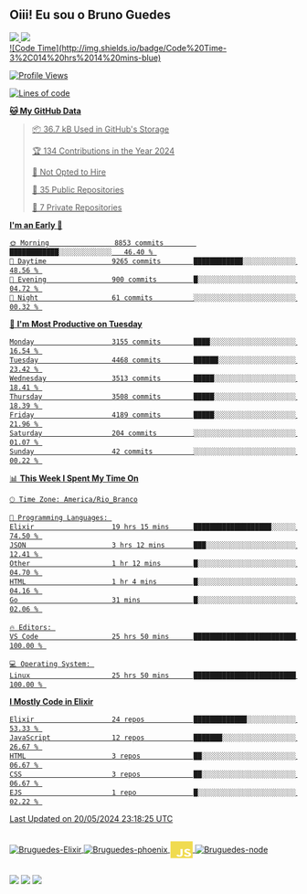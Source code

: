 ## Oiii! Eu sou o Bruno Guedes
 <div>
  <a href="https://github.com/bruguedes">
  <img height="180em" src="https://github-readme-stats.vercel.app/api?username=bruguedes&show_icons=true&theme=dark&include_all_commits=true&count_private=true"/>
  <img height="180em" src="https://github-readme-stats.vercel.app/api/top-langs/?username=bruguedes&layout=compact&langs_count=7&theme=dark"/>
</div>
<div>
  <!--START_SECTION:waka-->
![Code Time](http://img.shields.io/badge/Code%20Time-3%2C014%20hrs%2014%20mins-blue)

![Profile Views](http://img.shields.io/badge/Profile%20Views-0-blue)

![Lines of code](https://img.shields.io/badge/From%20Hello%20World%20I%27ve%20Written-4.3%20million%20lines%20of%20code-blue)

**🐱 My GitHub Data** 

> 📦 36.7 kB Used in GitHub's Storage 
 > 
> 🏆 134 Contributions in the Year 2024
 > 
> 🚫 Not Opted to Hire
 > 
> 📜 35 Public Repositories 
 > 
> 🔑 7 Private Repositories 
 > 
**I'm an Early 🐤** 

```text
🌞 Morning                8853 commits        ████████████░░░░░░░░░░░░░   46.40 % 
🌆 Daytime                9265 commits        ████████████░░░░░░░░░░░░░   48.56 % 
🌃 Evening                900 commits         █░░░░░░░░░░░░░░░░░░░░░░░░   04.72 % 
🌙 Night                  61 commits          ░░░░░░░░░░░░░░░░░░░░░░░░░   00.32 % 
```
📅 **I'm Most Productive on Tuesday** 

```text
Monday                   3155 commits        ████░░░░░░░░░░░░░░░░░░░░░   16.54 % 
Tuesday                  4468 commits        ██████░░░░░░░░░░░░░░░░░░░   23.42 % 
Wednesday                3513 commits        █████░░░░░░░░░░░░░░░░░░░░   18.41 % 
Thursday                 3508 commits        █████░░░░░░░░░░░░░░░░░░░░   18.39 % 
Friday                   4189 commits        █████░░░░░░░░░░░░░░░░░░░░   21.96 % 
Saturday                 204 commits         ░░░░░░░░░░░░░░░░░░░░░░░░░   01.07 % 
Sunday                   42 commits          ░░░░░░░░░░░░░░░░░░░░░░░░░   00.22 % 
```


📊 **This Week I Spent My Time On** 

```text
🕑︎ Time Zone: America/Rio_Branco

💬 Programming Languages: 
Elixir                   19 hrs 15 mins      ███████████████████░░░░░░   74.50 % 
JSON                     3 hrs 12 mins       ███░░░░░░░░░░░░░░░░░░░░░░   12.41 % 
Other                    1 hr 12 mins        █░░░░░░░░░░░░░░░░░░░░░░░░   04.70 % 
HTML                     1 hr 4 mins         █░░░░░░░░░░░░░░░░░░░░░░░░   04.16 % 
Go                       31 mins             █░░░░░░░░░░░░░░░░░░░░░░░░   02.06 % 

🔥 Editors: 
VS Code                  25 hrs 50 mins      █████████████████████████   100.00 % 

💻 Operating System: 
Linux                    25 hrs 50 mins      █████████████████████████   100.00 % 
```

**I Mostly Code in Elixir** 

```text
Elixir                   24 repos            █████████████░░░░░░░░░░░░   53.33 % 
JavaScript               12 repos            ███████░░░░░░░░░░░░░░░░░░   26.67 % 
HTML                     3 repos             ██░░░░░░░░░░░░░░░░░░░░░░░   06.67 % 
CSS                      3 repos             ██░░░░░░░░░░░░░░░░░░░░░░░   06.67 % 
EJS                      1 repo              █░░░░░░░░░░░░░░░░░░░░░░░░   02.22 % 
```




 Last Updated on 20/05/2024 23:18:25 UTC
<!--END_SECTION:waka-->
</div>
<div style="display: inline_block"><br>
  <img align="center" alt="Bruguedes-Elixir" height="30" width="40" src="https://cdn.jsdelivr.net/gh/devicons/devicon/icons/elixir/elixir-original.svg">
   <img align="center" alt="Bruguedes-phoenix" height="30" width="40" src="https://cdn.jsdelivr.net/gh/devicons/devicon/icons/phoenix/phoenix-original.svg">
  <img align="center" alt="Bruguedes-JavaScript" height="30" width="40" src="https://raw.githubusercontent.com/devicons/devicon/master/icons/javascript/javascript-plain.svg">
  <img align="center" alt="Bruguedes-node" height="30" width="40" src="https://cdn.jsdelivr.net/gh/devicons/devicon/icons/nodejs/nodejs-plain.svg">

</div>

  ##

<div>
  <a href="https://instagram.com/bruguedes21" target="_blank"><img src="https://img.shields.io/badge/-Instagram-%23E4405F?style=for-the-badge&logo=instagram&logoColor=white" target="_blank"></a>
  <a href="https://www.linkedin.com/in/bruguesil/" target="_blank"><img src="https://img.shields.io/badge/-LinkedIn-%230077B5?style=for-the-badge&logo=linkedin&logoColor=white" target="_blank"></a>
  <a href="https://t.me/bruguesil" target="_blank"><img src="https://img.shields.io/badge/Telegram-2CA5E0?style=for-the-badge&logo=telegram&logoColor=white" target="_blank"></a>

</div>
